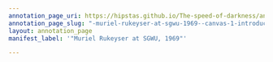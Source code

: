 ```yaml
---
annotation_page_uri: https://hipstas.github.io/The-speed-of-darkness/annotations/-muriel-rukeyser-at-sgwu-1969--canvas-1-introducer.json
annotation_page_slug: "-muriel-rukeyser-at-sgwu-1969--canvas-1-introducer"
layout: annotation_page
manifest_label: '"Muriel Rukeyser at SGWU, 1969"'

---
```

